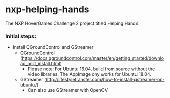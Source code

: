 # nxp-helping-hands
The NXP HoverGames Challenge 2 project titled Helping Hands.

### Initial steps:
- Install QGroundControl and GStreamer
  - QGroundControl (https://docs.qgroundcontrol.com/master/en/getting_started/download_and_install.html)
    - Please note: For Ubuntu 16.04, build from source without the video libraries. The AppImage ony works for Ubuntu 18.04.
  - GStreamer (http://lifestyletransfer.com/how-to-install-gstreamer-on-ubuntu/)
    - Can also use GStreamer with OpenCV
